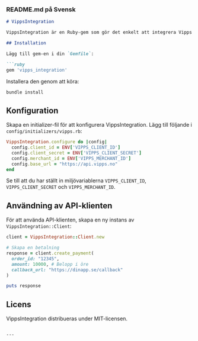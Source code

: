 
### **README.md på Svensk**  
```markdown
# VippsIntegration

VippsIntegration är en Ruby-gem som gör det enkelt att integrera Vipps i en Ruby on Rails-applikation.

## Installation

Lägg till gem-en i din `Gemfile`:

```ruby
gem 'vipps_integration'
```

Installera den genom att köra:

```bash
bundle install
```

## Konfiguration

Skapa en initializer-fil för att konfigurera VippsIntegration. Lägg till följande i `config/initializers/vipps.rb`:

```ruby
VippsIntegration.configure do |config|
  config.client_id = ENV['VIPPS_CLIENT_ID']
  config.client_secret = ENV['VIPPS_CLIENT_SECRET']
  config.merchant_id = ENV['VIPPS_MERCHANT_ID']
  config.base_url = "https://api.vipps.no"
end
```

Se till att du har ställt in miljövariablerna `VIPPS_CLIENT_ID`, `VIPPS_CLIENT_SECRET` och `VIPPS_MERCHANT_ID`.

## Användning av API-klienten

För att använda API-klienten, skapa en ny instans av `VippsIntegration::Client`:

```ruby
client = VippsIntegration::Client.new

# Skapa en betalning
response = client.create_payment(
  order_id: "12345",
  amount: 10000, # Belopp i öre
  callback_url: "https://dinapp.se/callback"
)

puts response
```

## Licens

VippsIntegration distribueras under MIT-licensen.
```

---